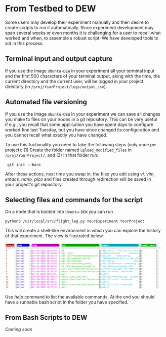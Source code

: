 # From Testbed to DEW

Some users may develop their experiment manually and then desire to create scripts to run it automatically.
Since experiment development may span several weeks or even months it is challenging for a user to recall
what worked and when, to assemble a robust script. We have developed tools to aid in this process.

## Terminal input and output capture

If you use the image `Ubuntu-DEW` in your experiment all your terminal input and the first 500 characters of
your terminal output, along with the time, the current directory and the current user, will be logged
in your project directory (in `/proj/YourProject/logs/output_csv`).

## Automated file versioning

If you use the image `Ubuntu-DEW` in your experiment we can save all changes you make to files on your nodes
in a git repository. This can be very useful if e.g., you recall that some application you have spent days to
configure worked fine last Tuesday, but you have since changed its configuration and you cannot recall what
exactly you have changed.

To use this fuctionality you need to take the following steps (only once per project): (1) Create the folder named `upload_modified_files` in `/proj/YourProject/`, and (2) In that folder run:

     git init --bare

After these actions, next time you swap in, the files you edit using *vi, vim, emacs, nano, pico* and files
created through redirection will be saved in your project's git repository.

## Selecting files and commands for the script

On a node that is booted into `Ubuntu-DEW` you can run

    python3 /usr/local/src/flight_log.py YourExperiment YourProject

This will create a shell-like environment in which you can explore the history of that experiment. The
view is illustrated below.

![Flight log view](./img/flight_log.png)

Use *help* command to list the available commands. At the end you should have a runnable bash script in
the folder you have specified.

## From Bash Scripts to DEW

_Coming soon_

